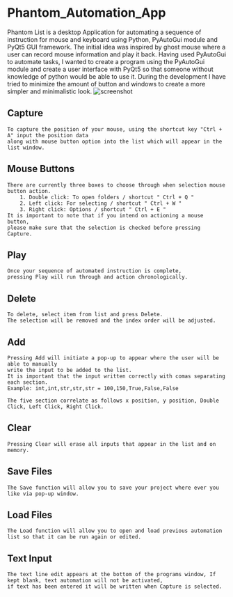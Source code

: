 # Phantom_Automation_App
Phantom List is a desktop Application for automating a sequence of instruction for mouse and keyboard using Python, PyAutoGui module and PyQt5 GUI framework. The initial idea was inspired by ghost mouse where a user can record mouse information and play it back. Having used PyAutoGui to automate tasks, I wanted to create a program using the PyAutoGui module and create a user interface with PyQt5 so that someone without knowledge of python would be able to use it. During the development I have tried to minimize the amount of button and windows to create a more simpler and minimalistic look.
![screenshot](screenshot.png)

## Capture
	To capture the position of your mouse, using the shortcut key "Ctrl + A" input the position data 
	along with mouse button option into the list which will appear in the list window.

## Mouse Buttons 
	There are currently three boxes to choose through when selection mouse button action.
		1. Double click: To open folders / shortcut " Ctrl + Q "
		2. Left click: For selecting / shortcut " Ctrl + W "
		3. Right click: Options / shortcut " Ctrl + E "
	It is important to note that if you intend on actioning a mouse button,
	please make sure that the selection is checked before pressing Capture. 

## Play
	Once your sequence of automated instruction is complete,
	pressing Play will run through and action chronologically.

## Delete
	To delete, select item from list and press Delete. 
	The selection will be removed and the index order will be adjusted.
## Add
	Pressing Add will initiate a pop-up to appear where the user will be able to manually 
	write the input to be added to the list.
	It is important that the input written correctly with comas separating each section.
	Example: int,int,str,str,str = 100,150,True,False,False
	
	The five section correlate as follows x position, y position, Double Click, Left Click, Right Click.
## Clear
	Pressing Clear will erase all inputs that appear in the list and on memory.

## Save Files
	The Save function will allow you to save your project where ever you like via pop-up window.

## Load Files
	The Load function will allow you to open and load previous automation list so that it can be run again or edited.

## Text Input
	The text line edit appears at the bottom of the programs window, If kept blank, text automation will not be activated, 
	if text has been entered it will be written when Capture is selected.

